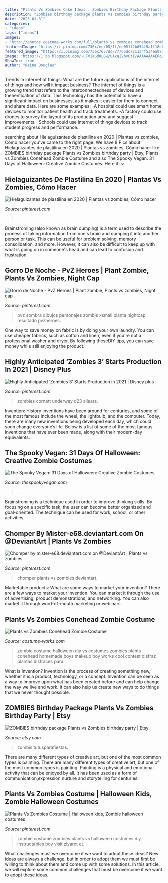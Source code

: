 ```yaml
---
title: "Plants Vs Zombies Cake Ideas : Zombies Birthday Package Plants Vs Zombies Birthday Party"
description: "Zombies birthday package plants vs zombies birthday party"
date: "2023-01-31"
categories:
- "ideas"
tags: ["ideas"]
images:
- "http://photos.costume-works.com/full/plants_vs_zombies_conehead_zombie.jpg"
featuredImage: "https://i.pinimg.com/736x/ee/05/1f/ee051f2b854f9a1f18d6b5bc6b9949ab.jpg"
featured_image: "https://i.pinimg.com/736x/65/dc/77/65dc771134f534ea0716597b3755c2d9--zombies-pvz.jpg"
image: "https://1.bp.blogspot.com/-uFV1aGd8LGw/UAxa2VbvCtI/AAAAAAAAERo/UPXWE-o92c4/s1600/pregnant+zombie.jpg"
ShowToc: true
author: "Raina Douglas"
---
```



Trends in internet of things: What are the future applications of the internet of things and how will it impact business?
The internet of things is a growing trend that refers to the interconnectedness of devices and thehentication of data. This technology has the potential to have a significant impact on businesses, as it makes it easier for them to connect and share data. Here are some examples: 
-A hospital could use smart home devices to monitor patient health and track treatments. 
-A factory could use drones to survey the layout of its production area and suggest improvements. 
-Schools could use internet of things devices to track student progress and performance.

	

		
searching about Hielaguizantes de plastilina en 2020 | Plantas vs zombies, Cómo hacer you've came to the right page. We have 8 Pics about Hielaguizantes de plastilina en 2020 | Plantas vs zombies, Cómo hacer like ZOMBIES birthday package Plants vs Zombies birthday party | Etsy, Plants vs Zombies Conehead Zombie Costume and also The Spooky Vegan: 31 Days of Halloween: Creative Zombie Costumes. Here it is:
		
    
## Hielaguizantes De Plastilina En 2020 | Plantas Vs Zombies, Cómo Hacer

<img loading=lazy src="https://i.pinimg.com/736x/55/1a/b2/551ab21103f675eb705cd8e862e8d0ec.jpg" onerror="this.onerror=null;this.src='https://tse4.mm.bing.net/th?id=OIP.3f6lXyCnDDRnQGTYqKr96AHaJ3&amp;pid=15.1';" alt="Hielaguizantes de plastilina en 2020 | Plantas vs zombies, Cómo hacer">

_Source: pinterest.com_

>. 

	

Brainstroming (also known as brain dumping) is a term used to describe the process of taking information from one's brain and dumping it into another person or task. This can be useful for problem solving, memory consolidation, and more. However, it can also be difficult to keep up with what is going on in someone's head and can lead to confusion and frustration.

    
## Gorro De Noche - PvZ Heroes | Plant Zombie, Plants Vs Zombies, Night Cap

<img loading=lazy src="https://i.pinimg.com/736x/65/dc/77/65dc771134f534ea0716597b3755c2d9--zombies-pvz.jpg" onerror="this.onerror=null;this.src='https://tse3.mm.bing.net/th?id=OIP.Pya6O5IkNIsruIVmYLuAiAHaEL&amp;pid=15.1';" alt="Gorro de Noche - PvZ Heroes | Plant zombie, Plants vs zombies, Night cap">

_Source: pinterest.com_

>pvz sombra dibujos personajes zombis xsmall planta nightcap resultado pvzheroes. 

	

One way to save money on fabric is by doing your own laundry. You can use cheaper fabrics, such as cotton and linen, even if you're not a professional washer and dryer. By following theseDIY tips, you can save money while still enjoying the product.

    
## Highly Anticipated ‘Zombies 3’ Starts Production In 2021 | Disney Plus

<img loading=lazy src="https://i.pinimg.com/736x/6c/f6/5c/6cf65cb1223d02ecb055a7954c9cdf7f.jpg" onerror="this.onerror=null;this.src='https://tse4.mm.bing.net/th?id=OIP.V4z_psSzMAV9fGstPzODywHaEL&amp;pid=15.1';" alt="Highly Anticipated ‘Zombies 3’ Starts Production in 2021 | Disney plus">

_Source: pinterest.com_

>zombies cornett underway d23 allears. 

	

Invention: History
Inventions have been around for centuries, and some of the most famous include the wheel, the lightbulb, and the computer. Today, there are many new inventions being developed each day, which could soon change everyone’s life. Below is a list of some of the most famous inventions that have ever been made, along with their modern-day equivalents.

    
## The Spooky Vegan: 31 Days Of Halloween: Creative Zombie Costumes

<img loading=lazy src="https://1.bp.blogspot.com/-uFV1aGd8LGw/UAxa2VbvCtI/AAAAAAAAERo/UPXWE-o92c4/s1600/pregnant+zombie.jpg" onerror="this.onerror=null;this.src='https://tse4.mm.bing.net/th?id=OIP.DT4pbsLqIJtVbFyIuiFSugAAAA&amp;pid=15.1';" alt="The Spooky Vegan: 31 Days of Halloween: Creative Zombie Costumes">

_Source: thespookyvegan.com_

>. 

	

Brainstroming is a technique used in order to improve thinking skills. By focusing on a specific task, the user can become better organized and goal-oriented. The technique can be used for work, school, or other activities.

    
## Chomper By Mister-e68.deviantart.com On @DeviantArt | Plants Vs Zombies

<img loading=lazy src="https://i.pinimg.com/736x/ee/05/1f/ee051f2b854f9a1f18d6b5bc6b9949ab.jpg" onerror="this.onerror=null;this.src='https://tse1.mm.bing.net/th?id=OIP.jqCoEdhrjdtAv_CDb8XbSAHaJ4&amp;pid=15.1';" alt="Chomper by mister-e68.deviantart.com on @DeviantArt | Plants vs zombies">

_Source: pinterest.com_

>chomper plants vs zombies deviantart. 

	

Marketable products: What are some ways to market your invention?
There are a few ways to market your invention. You can market it through the use of advertising, product demonstrations, and networking. You can also market it through word-of-mouth marketing or webinars.

    
## Plants Vs Zombies Conehead Zombie Costume

<img loading=lazy src="http://photos.costume-works.com/full/plants_vs_zombies_conehead_zombie.jpg" onerror="this.onerror=null;this.src='https://tse1.mm.bing.net/th?id=OIP.6dyaBV1QRknkCI_oEtJoTAHaLc&amp;pid=15.1';" alt="Plants vs Zombies Conehead Zombie Costume">

_Source: costume-works.com_

>zombie costume halloween diy vs costumes zombies plants conehead homemade boys makeup boy works cool contest disfraz plantas disfraces para. 

	

What is Invention?
Invention is the process of creating something new, whether it is a product, technology, or a concept. Invention can be seen as a way to improve upon what has been created before and can help change the way we live and work. It can also help us create new ways to do things that we never thought possible.

    
## ZOMBIES Birthday Package Plants Vs Zombies Birthday Party | Etsy

<img loading=lazy src="https://i.etsystatic.com/6847799/r/il/039bb8/657924657/il_794xN.657924657_csk5.jpg" onerror="this.onerror=null;this.src='https://tse4.mm.bing.net/th?id=OIP.IZHALnkMbFtHfhmynG_deQHaJ4&amp;pid=15.1';" alt="ZOMBIES birthday package Plants vs Zombies birthday party | Etsy">

_Source: etsy.com_

>zombis tutusparafiestas. 

	

There are many different types of creative art, but one of the most common types is painting.
There are many different types of creative art, but one of the most common types is painting. Painting is a physical and emotional activity that can be enjoyed by all. It has been used as a form of communication,expression,nurture and storytelling for centuries.

    
## Plants Vs Zombies Costume | Halloween Kids, Zombie Halloween Costumes

<img loading=lazy src="https://i.pinimg.com/736x/6d/bc/f7/6dbcf797db4ff585ae99e4ddd927107e.jpg" onerror="this.onerror=null;this.src='https://tse1.mm.bing.net/th?id=OIP.uwXhWwKnHjE05Enu8FmyGgHaJ3&amp;pid=15.1';" alt="Plants Vs Zombies Costume | Halloween kids, Zombie halloween costumes">

_Source: pinterest.com_

>zombie costume zombies plants vs halloween costumes diy instructables boy visit ziyaret et. 

	

What challenges must we overcome if we want to adopt these ideas?
New ideas are always a challenge, but in order to adopt them we must first be willing to think about them and come up with some solutions. In this article, we will explore some common challenges that must be overcome if we want to adopt these ideas.


